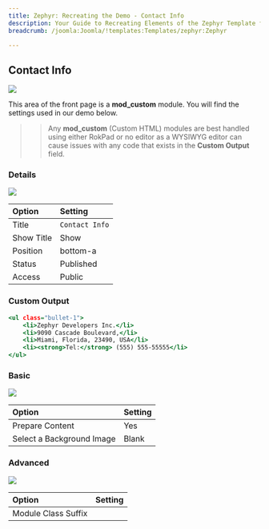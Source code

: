 ```yaml
---
title: Zephyr: Recreating the Demo - Contact Info
description: Your Guide to Recreating Elements of the Zephyr Template for Joomla
breadcrumb: /joomla:Joomla/!templates:Templates/zephyr:Zephyr

---
```


Contact Info
-----

![][demo]

This area of the front page is a **mod_custom** module. You will find the settings used in our demo below.

>> Any **mod_custom** (Custom HTML) modules are best handled using either RokPad or no editor as a WYSIWYG editor can cause issues with any code that exists in the **Custom Output** field.

### Details

![][demo2]

| Option     | Setting             |  
| :--------- | :------------------ |  
| Title      | `Contact Info`      |  
| Show Title | Show                |  
| Position   | bottom-a            |  
| Status     | Published           |  
| Access     | Public              |  

### Custom Output

~~~ .html
<ul class="bullet-1">
    <li>Zephyr Developers Inc.</li>
    <li>9090 Cascade Boulevard,</li>
    <li>Miami, Florida, 23490, USA</li>
    <li><strong>Tel:</strong> (555) 555-55555</li>
</ul>
~~~

### Basic

![][demo3]

| Option                    | Setting |  
| :------------------------ | :------ |  
| Prepare Content           | Yes     |  
| Select a Background Image | Blank   |

### Advanced

![][demo4]

| Option              | Setting  |  
| :------------------ | :------- |  
| Module Class Suffix |          |  

[demo]: assets/demo_5.jpeg
[demo2]: assets/demo_5a.jpeg
[demo3]: assets/demo_5b.jpeg
[demo4]: assets/demo_5c.jpeg
